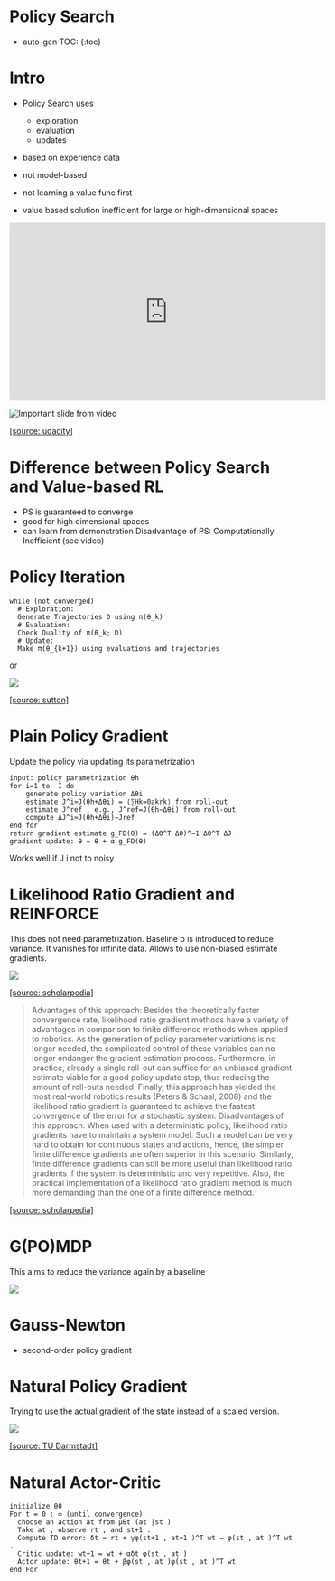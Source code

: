 <script type="text/javascript" async
  src="https://cdnjs.cloudflare.com/ajax/libs/mathjax/2.7.1/MathJax.js?config=TeX-MML-AM_CHTML">
</script>

# Policy Search
* auto-gen TOC:
{:toc}

# Intro
* Policy Search uses
    - exploration
    - evaluation
    - updates
* based on experience data
* not model-based
* not learning a value func first

* value based solution inefficient for large or high-dimensional spaces

<iframe width="560" height="315" src="https://www.youtube.com/embed/bJMib3EPwAE" frameborder="0" allowfullscreen></iframe>

![Important slide from video](https://farm5.staticflickr.com/4313/36102858632_afe96bc2ed_z_d.jpg)

[[source: udacity]](https://ct2034.github.io/reinforcement_learning_summary/references.html#udacity-course-reinforcement-learning)

# Difference between Policy Search and Value-based RL
* PS is guaranteed to converge
* good for high dimensional spaces
* can learn from demonstration
Disadvantage of PS: Computationally Inefficient (see video)

# Policy Iteration
```
while (not converged)
  # Exploration:
  Generate Trajectories D using π(θ_k)
  # Evaluation: 
  Check Quality of π(θ_k; D)
  # Update:
  Make π(θ_{k+1}) using evaluations and trajectories
```
or

![](http://incompleteideas.net/sutton/book/ebook/pseudotmp1.png)

[[source: sutton]](https://ct2034.github.io/reinforcement_learning_summary/references.html#sutton-and-barto-reinforcement-learning-an-introduction)

# Plain Policy Gradient
Update the policy via updating its parametrization
```
input: policy parametrization θh
for i=1 to  I do 
    generate policy variation Δθi
    estimate J^i≈J(θh+Δθi) = ⟨∑Hk=0akrk⟩ from roll-out
    estimate J^ref , e.g., J^ref=J(θh−Δθi) from roll-out
    compute ΔJ^i≈J(θh+Δθi)−Jref
end for 
return gradient estimate g_FD(θ) = (ΔΘ^T ΔΘ)^−1 ΔΘ^T ΔJ
gradient update: θ = θ + α g_FD(θ)
```

Works well if J i not to noisy

# Likelihood Ratio Gradient and REINFORCE
This does not need parametrization.
Baseline b is introduced to reduce variance.
It vanishes for infinite data.
Allows to use non-biased estimate gradients.  

![](https://farm5.staticflickr.com/4292/36229450256_c0f1ce83e4_z_d.jpg)

[[source: scholarpedia]](https://ct2034.github.io/reinforcement_learning_summary/references.html#scholarpedia-on-policy-gradient-methods)

> Advantages of this approach: Besides the theoretically faster convergence rate, likelihood ratio gradient methods have a variety of advantages in comparison to finite difference methods when applied to robotics. As the generation of policy parameter variations is no longer needed, the complicated control of these variables can no longer endanger the gradient estimation process. Furthermore, in practice, already a single roll-out can suffice for an unbiased gradient estimate viable for a good policy update step, thus reducing the amount of roll-outs needed. Finally, this approach has yielded the most real-world robotics results (Peters & Schaal, 2008) and the likelihood ratio gradient is guaranteed to achieve the fastest convergence of the error for a stochastic system.
> Disadvantages of this approach: When used with a deterministic policy, likelihood ratio gradients have to maintain a system model. Such a model can be very hard to obtain for continuous states and actions, hence, the simpler finite difference gradients are often superior in this scenario. Similarly, finite difference gradients can still be more useful than likelihood ratio gradients if the system is deterministic and very repetitive. Also, the practical implementation of a likelihood ratio gradient method is much more demanding than the one of a finite difference method.

[[source: scholarpedia]](https://ct2034.github.io/reinforcement_learning_summary/references.html#scholarpedia-on-policy-gradient-methods)

# G(PO)MDP
This aims to reduce the variance again by a baseline 

![](https://farm5.staticflickr.com/4328/36229664406_5997502e38_z_d.jpg)

# Gauss-Newton 
* second-order policy gradient

# Natural Policy Gradient
Trying to use the actual gradient of the state instead of a scaled version.

![](https://farm5.staticflickr.com/4317/36270730885_b2850c199a_z_d.jpg)

[[source: TU Darmstadt]](https://ct2034.github.io/reinforcement_learning_summary/references.html#TU-Darmstadt-Slides)

# Natural Actor-Critic
```
initialize θ0
For t = 0 : ∞ (until convergence)
  choose an action at from μθt (at |st )
  Take at , observe rt , and st+1 .
  Compute TD error: δt = rt + γφ(st+1 , at+1 )^T wt − φ(st , at )^T wt .
  Critic update: wt+1 = wt + αδt φ(st , at )
  Actor update: θt+1 = θt + βφ(st , at )φ(st , at )^T wt
end For
```
